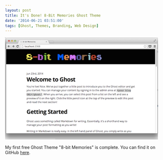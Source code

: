 ```yaml
---
layout: post
title: It's Done! 8-Bit Memories Ghost Theme
date: '2014-06-21 03:51:00'
tags: [Ghost, Themes, Branding, Web Design]
---
```


![](/img/posts/8-bit-Memories.png)

My first free Ghost Theme "8-bit Memories" is complete. You can find it on GitHub <a href="https://github.com/jamesfmackenzie/8-bit-Memories" target="_blank">here</a>.